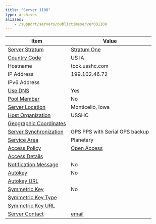 ```yaml
---
title: "Server 1108"
type: archives
aliases:
    - /support/servers/publictimeserver001108
---
```


| Item | Value |
| ----- | ----- |
| [Server Stratum](/support/servers/serverstratum) | [Stratum One](/support/servers/stratumonetimeservers) |
| [Country Code](/support/servers/countrycode) | US IA |
| Hostname |  tock.usshc.com |
| IP Address |  199.102.46.72 |
| IPv6 Address | |
| [Use DNS](/support/servers/usedns) | Yes |
| [Pool Member](/support/servers/poolmember) | No |
| [Server Location](/support/servers/serverlocation) |  Monticello, Iowa |
| [Host Organization](/support/servers/hostorganization) | USSHC |
| [ Geographic Coordinates](/support/servers/geographiccoordinates) | |
| [Server Synchronization](/support/servers/serversynchronization) |  GPS PPS with Serial GPS backup |
| [Service Area](/support/servers/servicearea) | Planetary |
| [Access Policy](/support/servers/accesspolicy) | [Open Access](/support/servers/openaccess) |
| [Access Details](/support/servers/accessdetails) |  |
| [Notification Message](/support/servers/notificationmessage) | No |
| [Autokey](/support/servers/autokey) | No |
| [Autokey URL](/support/servers/autokeyurl) | |
| [Symmetric Key](/support/servers/symmetrickey) | No |
| [Symmetric Key Type](/support/servers/symmetrickeytype) | |
| [Symmetric Key URL](/support/servers/symmetrickeyurl) | |
| [Server Contact](/support/servers/servercontact) | [email](mailto:jpasker@usshc.com) |